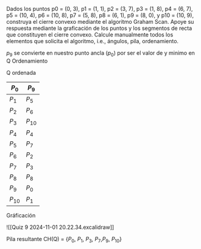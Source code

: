 
Dados los puntos p0 = (0, 3), p1 = (1, 1), p2 = (3, 7), p3 = (1, 8), p4 = (6, 7), p5 = (10, 4), p6 = (10, 8), p7 = (5, 8), p8 = (6, 1), p9 = (8, 0), y p10 = (10, 9), construya el cierre convexo mediante el algoritmo Graham Scan. Apoye su respuesta mediante la graficación de los puntos y los segmentos de recta que constituyen el cierre convexo. Calcule manualmente todos los elementos que solicita el algoritmo, i.e., ángulos, pila,  ordenamiento.

$p_9$ se convierte en nuestro punto ancla ($p_0$) por ser el valor de y minimo en Q
Ordenamiento

Q ordenada

| $P_0$    | $P_9$    |
| -------- | -------- |
| $P_1$    | $P_5$    |
| $P_2$    | $P_6$    |
| $P_3$    | $P_{10}$ |
| $P_4$    | $P_4$    |
| $P_5$    | $P_7$    |
| $P_6$    | $P_2$    |
| $P_7$    | $P_3$    |
| $P_8$    | $P_8$    |
| $P_9$    | $P_0$    |
| $P_{10}$ | $P_1$    |
<div class="page-break" style="page-break-before: always;"></div>

Gráficación

![[Quiz 9 2024-11-01 20.22.34.excalidraw]]

Pila resultante
CH(Q) = {$P_0$, $P_1$, $P_3$, $P_7$,$P_9$, $P_{10}$}
